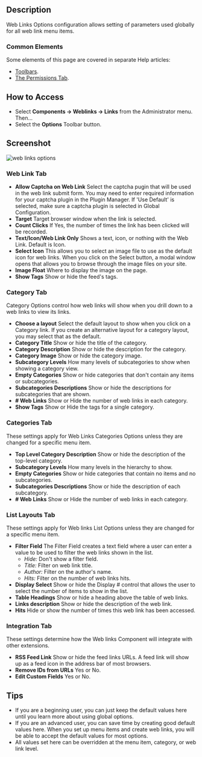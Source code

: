 <!-- Filename: Help4.x:Weblinks:_Options / Display title: Web Links Options -->

## Description

Web Links Options configuration allows setting of parameters used
globally for all web link menu items.

### Common Elements

Some elements of this page are covered in separate Help articles:

* [Toolbars](jdocmanual?article=help/common-elements/toolbars).
* [The Permissions Tab](jdocmanual?article=help/common-elements/edit-permissions).

## How to Access

- Select **Components -> Weblinks -> Links** from the Administrator menu. Then...
- Select the **Options** Toolbar button.

## Screenshot

![web links options](../../../en/images/weblinks/weblinks-options-web-link-tab.png)

### Web Link Tab

- **Allow Captcha on Web Link** Select the captcha pugin that will be
  used in the web link submit form. You may need to enter required
  information for your captcha plugin in the Plugin Manager. If 'Use
  Default' is selected, make sure a captcha plugin is selected in Global
  Configuration.
- **Target** Target browser window when the link is selected.
- **Count Clicks** If Yes, the number of times the link has been clicked
  will be recorded.
- **Text/Icon/Web Link Only** Shows a text, icon, or nothing with the
  Web Link. Default is Icon.
- **Select Icon** This allows you to select an image file to use as the
  default icon for web links. When you click on the Select button, a
  modal window opens that allows you to browse through the image files
  on your site.
- **Image Float** Where to display the image on the page.
- **Show Tags** Show or hide the feed's tags.

### Category Tab

Category Options control how web links will show when you drill down to a
web links to view its links.

- **Choose a layout** Select the default layout to show when you click on a
  Category link. If you create an alternative layout for a category layout,
  you may select that as the default.
- **Category Title** Show or hide the title of the category.
- **Category Description** Show or hide the description for the category.
- **Category Image** Show or hide the category image.
- **Subcategory Levels** How many levels of subcategories to show when
  showing a category view.
- **Empty Categories** Show or hide categories that don't contain any items
  or subcategories.
- **Subcategories Descriptions** Show or hide the descriptions for
  subcategories that are shown.
- **\# Web Links** Show or Hide the number of web links in each
  category.
- **Show Tags** Show or Hide the tags for a single category.

### Categories Tab

These settings apply for Web Links Categories Options unless they are
changed for a specific menu item.

- **Top Level Category Description** Show or hide the description of the
  top-level category.
- **Subcategory Levels** How many levels in the hierarchy to show.
- **Empty Categories** Show or hide categories that contain no items and
  no subcategories.
- **Subcategories Descriptions** Show or hide the description of each
  subcategory.
- **\# Web Links** Show or Hide the number of web links in each
  category.

### List Layouts Tab

These settings apply for Web links List Options unless they are changed
for a specific menu item.

- **Filter Field** The Filter Field creates a text field where a user
  can enter a value to be used to filter the web links shown in the list.
    - *Hide:* Don't show a filter field.
    - *Title:* Filter on web link title.
    - *Author:* Filter on the author's name.
    - *Hits:* Filter on the number of web links hits.
- **Display Select** Show or hide the Display \# control that allows the user
  to select the number of items to show in the list.
- **Table Headings** Show or hide a heading above the table of web links.
- **Links description** Show or hide the description of the web link.
- **Hits** Hide or show the number of times this web link has been accessed.

### Integration Tab

These settings determine how the Web links Component will integrate with
other extensions.

* **RSS Feed Link** Show or hide the feed links URLs. A feed link will show up
as a feed icon in the address bar of most browsers.
* **Remove IDs from URLs** Yes or No.
* **Edit Custom Fields** Yes or No.

## Tips

- If you are a beginning user, you can just keep the default values here
  until you learn more about using global options.
- If you are an advanced user, you can save time by creating good
  default values here. When you set up menu items and create web links,
  you will be able to accept the default values for most options.
- All values set here can be overridden at the menu item, category, or
  web link level.

